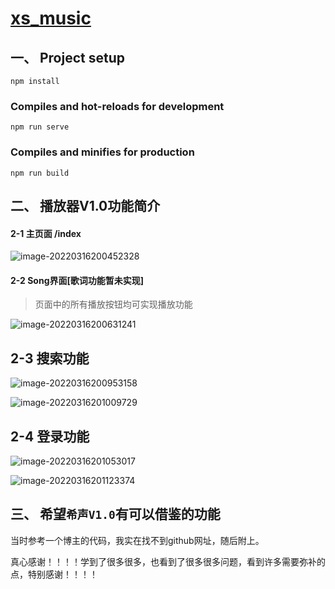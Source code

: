 # [xs_music](http://yiyaobingo.3vkj.net/xs_music/index)

## 一、 Project setup
```
npm install
```

### Compiles and hot-reloads for development
```
npm run serve
```

### Compiles and minifies for production
```
npm run build
```

## 二、 播放器V1.0功能简介

#### 2-1 主页面 /index

![image-20220316200452328](https://gitee.com/hannah_bingo/yyy/raw/master/image-20220316200452328.png)



#### 2-2 Song界面[歌词功能暂未实现]

> 页面中的所有播放按钮均可实现播放功能

![image-20220316200631241](https://gitee.com/hannah_bingo/yyy/raw/master/image-20220316200631241.png)

## 2-3 搜索功能

![image-20220316200953158](https://gitee.com/hannah_bingo/yyy/raw/master/image-20220316200953158.png)

![image-20220316201009729](https://gitee.com/hannah_bingo/yyy/raw/master/image-20220316201009729.png)

## 2-4 登录功能

![image-20220316201053017](https://gitee.com/hannah_bingo/yyy/raw/master/image-20220316201053017.png)

![image-20220316201123374](https://gitee.com/hannah_bingo/yyy/raw/master/image-20220316201123374.png)

## 三、 希望`希声V1.0`有可以借鉴的功能

当时参考一个博主的代码，我实在找不到github网址，随后附上。

真心感谢！！！！学到了很多很多，也看到了很多很多问题，看到许多需要弥补的点，特别感谢！！！！

